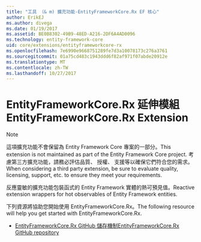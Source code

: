 ```yaml
---
title: "工具 （& m) 擴充功能-EntityFrameworkCore.Rx EF 核心"
author: ErikEJ
ms.author: divega
ms.date: 01/19/2017
ms.assetid: BE0B8302-49B9-48ED-A216-2DF6A4AD0096
ms.technology: entity-framework-core
uid: core/extensions/entityframeworkcore-rx
ms.openlocfilehash: 7e6990e9668751289fe7d3a10078173c276a3761
ms.sourcegitcommit: 01a75cd483c1943ddd6f82af971f07abde20912e
ms.translationtype: MT
ms.contentlocale: zh-TW
ms.lasthandoff: 10/27/2017
---
```

# <a name="entityframeworkcorerx-extension"></a><span data-ttu-id="e0522-102">EntityFrameworkCore.Rx 延伸模組</span><span class="sxs-lookup"><span data-stu-id="e0522-102">EntityFrameworkCore.Rx Extension</span></span>

> [!NOTE]  
> <span data-ttu-id="e0522-103">這項擴充功能不會保留為 Entity Framework Core 專案的一部分。</span><span class="sxs-lookup"><span data-stu-id="e0522-103">This extension is not maintained as part of the Entity Framework Core project.</span></span> <span data-ttu-id="e0522-104">考慮第三方擴充功能，請務必評估品質、 授權、 支援等以確保它們符合您的需求。</span><span class="sxs-lookup"><span data-stu-id="e0522-104">When considering a third party extension, be sure to evaluate quality, licensing, support, etc. to ensure they meet your requirements.</span></span>

<span data-ttu-id="e0522-105">反應靈敏的擴充功能包裝函式的 Entity Framework 實體的熱可預見值。</span><span class="sxs-lookup"><span data-stu-id="e0522-105">Reactive extension wrappers for hot observables of Entity Framework entities.</span></span>

<span data-ttu-id="e0522-106">下列資源將協助您開始使用 EntityFrameworkCore.Rx。</span><span class="sxs-lookup"><span data-stu-id="e0522-106">The following resource will help you get started with EntityFrameworkCore.Rx.</span></span>
* [<span data-ttu-id="e0522-107">EntityFrameworkCore.Rx GitHub 儲存機制</span><span class="sxs-lookup"><span data-stu-id="e0522-107">EntityFrameworkCore.Rx GitHub repository</span></span>](https://github.com/NickStrupat/EntityFramework.Rx/)
